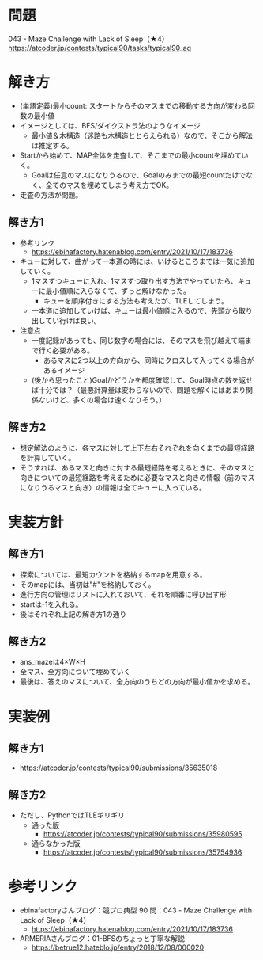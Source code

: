 # 問題
043 - Maze Challenge with Lack of Sleep（★4）
https://atcoder.jp/contests/typical90/tasks/typical90_aq

# 解き方
- (単語定義)最小count: スタートからそのマスまでの移動する方向が変わる回数の最小値
- イメージとしては、BFS/ダイクストラ法のようなイメージ
    - 最小値＆木構造（迷路も木構造ととらえられる）なので、そこから解法は推定する。
- Startから始めて、MAP全体を走査して、そこまでの最小countを埋めていく。
    - Goalは任意のマスになりうるので、Goalのみまでの最短countだけでなく、全てのマスを埋めてしまう考え方でOK。
- 走査の方法が問題。
## 解き方1
- 参考リンク
    - https://ebinafactory.hatenablog.com/entry/2021/10/17/183736
- キューに対して、曲がって一本道の時には、いけるところまでは一気に追加していく。
    - 1マスずつキューに入れ、1マスずつ取り出す方法でやっていたら、キューに最小値順に入らなくて、ずっと解けなかった。
        - キューを順序付きにする方法も考えたが、TLEしてしまう。
    - 一本道に追加していけば、キューは最小値順に入るので、先頭から取り出してい行けば良い。
- 注意点
    - 一度記録があっても、同じ数字の場合には、そのマスを飛び越えて端まで行く必要がある。
        - あるマスに2つ以上の方向から、同時にクロスして入ってくる場合があるイメージ
    - (後から思ったこと)Goalかどうかを都度確認して、Goal時点の数を返せば十分では？（最悪計算量は変わらないので、問題を解くにはあまり関係ないけど、多くの場合は速くなりそう。）
## 解き方2
- 想定解法のように、各マスに対して上下左右それぞれを向くまでの最短経路を計算していく。
- そうすれば、あるマスと向きに対する最短経路を考えるときに、そのマスと向きについての最短経路を考えるために必要なマスと向きの情報（前のマスになりうるマスと向き）の情報は全てキューに入っている。

# 実装方針
## 解き方1
- 探索については、最短カウントを格納するmapを用意する。
- そのmapには、当初は"#"を格納しておく。
- 進行方向の管理はリストに入れておいて、それを順番に呼び出す形
- startは-1を入れる。
- 後はそれぞれ上記の解き方1の通り

## 解き方2
- ans_mazeは4×W×H
- 全マス、全方向について埋めていく
- 最後は、答えのマスについて、全方向のうちどの方向が最小値かを求める。

# 実装例
## 解き方1
- https://atcoder.jp/contests/typical90/submissions/35635018
## 解き方2
- ただし、PythonではTLEギリギリ
    - 通った版
        - https://atcoder.jp/contests/typical90/submissions/35980595
    - 通らなかった版
        - https://atcoder.jp/contests/typical90/submissions/35754936

# 参考リンク
-  ebinafactoryさんブログ：競プロ典型 90 問：043 - Maze Challenge with Lack of Sleep（★4）
    - https://ebinafactory.hatenablog.com/entry/2021/10/17/183736
- ARMERIAさんブログ：01-BFSのちょっと丁寧な解説
    - https://betrue12.hateblo.jp/entry/2018/12/08/000020

